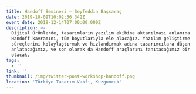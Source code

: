 ```yaml
---
title: Handoff Semineri — Seyfeddin Başsaraç
date: 2019-10-09T10:02:56.342Z
event_date: 2019-12-14T07:00:00.000Z
description: >-
  Dijital ürünlerde, tasarımların yazılım ekibine aktarılması anlamına gelen
  Handoff kavramını, tüm boyutlarıyla ele alacağız. Yazılım geliştirme
  süreçlerini kolaylaştırmak ve hızlandırmak adına tasarımcılara düşen görevleri
  anlatacağımız, ve son olarak da Handoff araçlarını tanıtacağımız bir seminer
  olacak. 
tags:
  - ''
link: ''
thumbnail: /img/twitter-post-workshop-handoff.png
location: 'Türkiye Tasarım Vakfı, Kuzguncuk'
---
```


